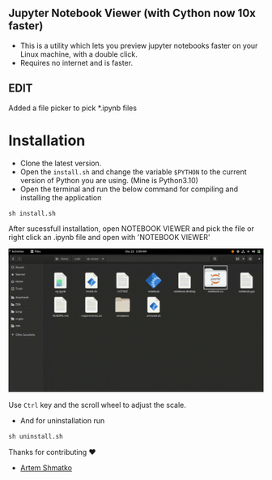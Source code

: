 ## Jupyter Notebook Viewer (with Cython now 10x faster)
* This is a utility which lets you preview jupyter notebooks faster on your Linux machine, with a double click.
* Requires no internet and is faster.

## EDIT
Added a file picker to pick *.ipynb files
# Installation
* Clone the latest version.
* Open the `install.sh` and change the variable `$PYTHON` to the current version of Python you are using. (Mine is Python3.10)
* Open the terminal and run the below command for compiling and installing the application
 ```markdown
 sh install.sh
 ``` 
 After sucessfull installation, open NOTEBOOK VIEWER and pick the file or right click an .ipynb file and open with 'NOTEBOOK VIEWER'
 
 ![Alt Text](https://github.com/jithu7432/nb-viewer/blob/master/preview.gif)
 
 Use `Ctrl` key and the scroll wheel to adjust the scale.
* And for uninstallation run 
 ```markdown
 sh uninstall.sh
 ```
 Thanks for contributing ❤️
 * [Artem Shmatko](https://github.com/yozhikoff)
